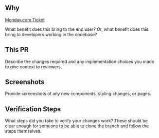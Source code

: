 ## Why

[Monday.com Ticket](https://code4community-team.monday.com/boards/XXXXXXXX/pulses/XXXXXXX)

What benefit does this bring to the end user? Or, what benefit does this bring to developers working in the codebase?

## This PR

Describe the changes required and any implementation choices you made to give context to reviewers. 

## Screenshots

Provide screenshots of any new components, styling changes, or pages. 

## Verification Steps

What steps did you take to verify your changes work? These should be clear enough for someone to be able to clone the branch and follow the steps themselves. 
